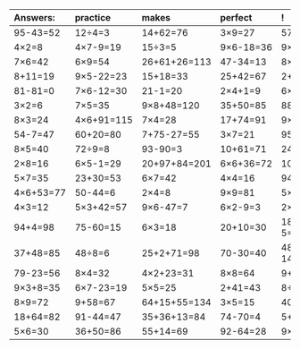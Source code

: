 | Answers: | practice | makes | perfect | ! |
| :--- | :--- | :--- | :--- | :--- |
| 95-43=52 | 12÷4=3 | 14+62=76 | 3×9=27 | 57+23=80 | 
| 4×2=8 | 4×7-9=19 | 15÷3=5 | 9×6-18=36 | 9×6+62=116 | 
| 7×6=42 | 6×9=54 | 26+61+26=113 | 47-34=13 | 8×9-52=20 | 
| 8+11=19 | 9×5-22=23 | 15+18=33 | 25+42=67 | 2+33=35 | 
| 81-81=0 | 7×6-12=30 | 21-1=20 | 2×4+1=9 | 6×5=30 | 
| 3×2=6 | 7×5=35 | 9×8+48=120 | 35+50=85 | 88-1=87 | 
| 8×3=24 | 4×6+91=115 | 7×4=28 | 17+74=91 | 9×7-54=9 | 
| 54-7=47 | 60+20=80 | 7+75-27=55 | 3×7=21 | 95-30=65 | 
| 8×5=40 | 72÷9=8 | 93-90=3 | 10+61=71 | 24-13=11 | 
| 2×8=16 | 6×5-1=29 | 20+97+84=201 | 6×6+36=72 | 10÷2=5 | 
| 5×7=35 | 23+30=53 | 6×7=42 | 4×4=16 | 94-84=10 | 
| 4×6+53=77 | 50-44=6 | 2×4=8 | 9×9=81 | 5×9=45 | 
| 4×3=12 | 5×3+42=57 | 9×6-47=7 | 6×2-9=3 | 2×7=14 | 
| 94+4=98 | 75-60=15 | 6×3=18 | 20+10=30 | 18+95-5=108 | 
| 37+48=85 | 48÷8=6 | 25+2+71=98 | 70-30=40 | 48+68-14=102 | 
| 79-23=56 | 8×4=32 | 4×2+23=31 | 8×8=64 | 9+50=59 | 
| 9×3+8=35 | 6×7-23=19 | 5×5=25 | 2+41=43 | 8÷4=2 | 
| 8×9=72 | 9+58=67 | 64+15+55=134 | 3×5=15 | 40+19=59 | 
| 18+64=82 | 91-44=47 | 35+36+13=84 | 74-70=4 | 5+34=39 | 
| 5×6=30 | 36+50=86 | 55+14=69 | 92-64=28 | 9×3=27 | 

